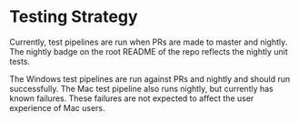 # Testing Strategy

Currently, test pipelines are run when PRs are made to master and nightly. The nightly badge on the root README of the repo reflects the nightly unit tests.

The Windows test pipelines are run against PRs and nightly and should run successfully.
The Mac test pipeline also runs nightly, but currently has known failures. These failures are not expected to affect the user experience of Mac users.